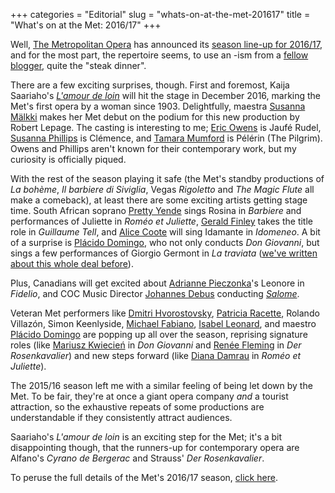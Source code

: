 +++
categories = "Editorial"
slug = "whats-on-at-the-met-201617"
title = "What&#039;s on at the Met: 2016/17"
+++

Well, [The Metropolitan Opera](/scene/people/metropolitan-opera/) has announced its [season line-up for 2016/17](http://www.metopera.org/Season/2016-17-Season/), and for the most part, the repertoire seems, to use an -ism from a [fellow blogger](https://operaramblings.wordpress.com/), quite the "steak dinner".

There are a few exciting surprises, though. First and foremost, Kaija Saariaho's [*L'amour de loin*](http://www.metopera.org/Season/2016-17-Season/amour-de-loin-saariaho-tickets/) will hit the stage in December 2016, marking the Met's first opera by a woman since 1903. Delightfully, maestra [Susanna Mälkki](/scene/people/susanna-malkki/) makes her Met debut on the podium for this new production by Robert Lepage. The casting is interesting to me; [Eric Owens](/scene/people/eric-owens/) is Jaufé Rudel, [Susanna Phillips](/scene/people/susanna-phillips/) is Clémence, and [Tamara Mumford](/scene/people/tamara-mumford/) is Pélérin (The Pilgrim). Owens and Phillips aren't known for their contemporary work, but my curiosity is officially piqued.

With the rest of the season playing it safe (the Met's standby productions of *La bohème*, *Il barbiere di Siviglia*, Vegas *Rigoletto* and *The Magic Flute* all make a comeback), at least there are some exciting artists getting stage time. South African soprano [Pretty Yende](/scene/people/pretty-yende/) sings Rosina in *Barbiere* and performances of Juliette in *Roméo et Juliette*, [Gerald Finley](/scene/people/gerald-finley/) takes the title role in *Guillaume Tell*, and [Alice Coote](/scene/people/alice-coote/) will sing Idamante in *Idomeneo*. A bit of a surprise is [Plácido Domingo](/scene/people/placido-domingo/), who not only conducts *Don Giovanni*, but sings a few performances of Giorgio Germont in *La traviata* ([we've written about this whole deal before](/placido-baritones-ripple/)).

Plus, Canadians will get excited about [Adrianne Pieczonka](/scene/people/adrianne-pieczonka/)'s Leonore in *Fidelio*, and COC Music Director [Johannes Debus](/scene/people/johannes-debus/) conducting [*Salome*](http://www.metopera.org/Season/2016-17-Season/salome-strauss-tickets/).

Veteran Met performers like [Dmitri Hvorostovsky](/scene/people/dmitri-hvorostovsky/), [Patricia Racette](/scene/people/patricia-racette/), Rolando Villazón, Simon Keenlyside, [Michael Fabiano](/scene/people/michael-fabiano/), [Isabel Leonard](/scene/people/isabel-leonard/), and maestro [Plácido Domingo](/scene/people/placido-domingo/) are popping up all over the season, reprising signature roles (like [Mariusz Kwiecień](/scene/people/mariusz-kwiecien/) in *Don Giovanni* and [Renée Fleming](/scene/people/renee-fleming/) in *Der Rosenkavalier*) and new steps forward (like [Diana Damrau](/scene/people/diana-damrau/) in *Roméo et Juliette*).

The 2015/16 season left me with a similar feeling of being let down by the Met. To be fair, they're at once a giant opera company *and* a tourist attraction, so the exhaustive repeats of some productions are understandable if they consistently attract audiences.

Saariaho's *L'amour de loin* is an exciting step for the Met; it's a bit disappointing though, that the runners-up for contemporary opera are Alfano's *Cyrano de Bergerac* and Strauss' *Der Rosenkavalier*.

To peruse the full details of the Met's 2016/17 season, [click here](http://www.metopera.org/Season/2016-17-Season/).
